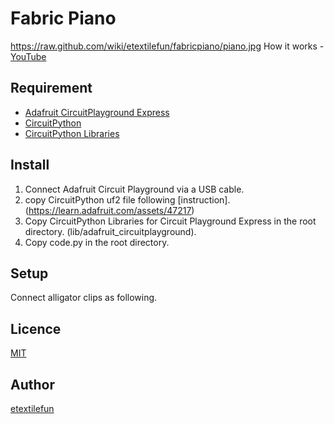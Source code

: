 # Fabric Piano
https://raw.github.com/wiki/etextilefun/fabricpiano/piano.jpg
How it works - [YouTube](https://youtu.be/3YOkoYgqCoc)

## Requirement
- [Adafruit CircuitPlayground Express](https://www.adafruit.com/product/3333)
- [CircuitPython](https://learn.adafruit.com/assets/47217)
- [CircuitPython Libraries](https://learn.adafruit.com/welcome-to-circuitpython/circuitpython-libraries)

## Install
1. Connect Adafruit Circuit Playground via a USB cable. 
2. copy CircuitPython uf2 file following [instruction].(https://learn.adafruit.com/assets/47217)
3. Copy CircuitPython Libraries for Circuit Playground Express in the root directory. (lib/adafruit_circuitplayground).
4. Copy code.py in the root directory.

## Setup
Connect alligator clips as following.

## Licence

[MIT](https://github.com/tcnksm/tool/blob/master/LICENCE)

## Author

[etextilefun](https://github.com/etextilefun)
